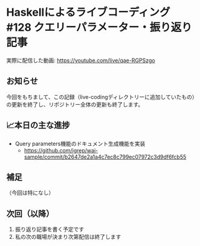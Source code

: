 # Haskellによるライブコーディング #128 クエリーパラメーター・振り返り記事

実際に配信した動画: <https://youtube.com/live/qae-RGPSzgo>

## お知らせ

今回をもちまして、この記録（live-codingディレクトリーに追加していたもの）の更新を終了し、リポジトリー全体の更新も終了します。

## 📈本日の主な進捗

- Query parameters機能のドキュメント生成機能を実装
    - <https://github.com/igrep/wai-sample/commit/b2647de2a1a4c7ec8c799ec07972c3d9df6fcb55>

## 補足

（今回は特になし）

## 次回（以降）

1. 振り返り記事を書く予定です
1. 私の次の職場が決まり次第配信は終了します
